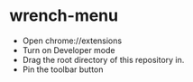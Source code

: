 # wrench-menu

- Open chrome://extensions
- Turn on Developer mode
- Drag the root directory of this repository in.
- Pin the toolbar button
